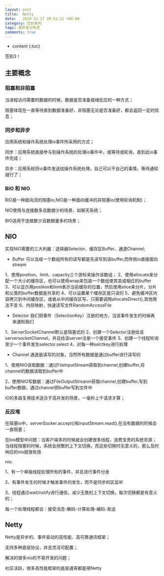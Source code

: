 ```yaml
---
layout: post
title:  Netty
date:   2019-12-17 20:52:12 +08:00
category: 签到系列
tags: 高并发分布式
comments: true
---
```


* content
{:toc}


签到3！






## 主要概念

### 阻塞和非阻塞

当进程访问需要的数据的时候，数据是否准备就绪反应的一种方式；

阻塞体现在一直等待直到数据准备好，非阻塞无论是否准备好，都会返回一定的信息；

### 同步和异步

应用系统和操作系统处理io事件所采用的方式；

同步：应用系统直接参与到操作系统的处理io事件中，或等待或轮询，直到此io事件完成；

异步：应用系统将io事件发送给操作系统处理，自己可以干自己的事情，等待通知就行了；

### BIO 和 NIO

BIO是一种面向流的阻塞io,NIO是一种面向缓冲的非阻塞io(使用轮询机制)；

NIO使用与连接数多且数据少的场景，如聊天系统；

BIO适用于连接数少且数据量多的场景；

## NIO

实现NIO需要的三大利器：选择器Selector、缓存区Buffer、通道Channel;

- Buffer 可以当成一个数组所有的读写都是先读写到该buffer,而传统io直接面向stream

1、使用position、limit、capacity三个游标来操作该数组；
2、使用allocate来分配一个大小的缓存区，也可以使用wrap来包装一个数组使其变成相应的buffer
3、可以显示用position和limit表示当前缓存的位置，然后使用slice来分片，分片和父类的buffer数据是共享的
4、可以设置某个缓存区是只读的
5、避免缓冲区内容拷贝到中间缓存区，或者从中间缓存区写，只需要调用allocateDirect(),其他用法不变
6、内存映射，快速读写文件RandomAccessFile

- Selector 我们把事件（SelectionKey）注册的地方，当该事件发生的时候再来通知我们

1、ServerSocketChannel默认是阻塞式的
2、创建一个Selector注册给该serversocketChannel，并且给该server注册一个接受事件
3、创建一个线程轮询至少一个事件发生selector.select
4、对每一种selctkey进行处理

- Channel 通道是读写的对象，当然所有数据是通过buffer进行读写的

1、使用NIO读取数据：通过FileInputStream获取到channel,创建buffer,将channel的数据读取到buffer中

2、使用NIO写数据：通过FileOutputStreanm获取channel,创建buffer,写到buffer数据，通过channel把buffer写到文件中

IO的多路复用技术适合于高并发的场景，一毫秒上千请求才算；

### 反应堆

在阻塞io中，serverSocker.accept()和inputStream.read(),在没有数据的时候会一直阻塞；

在bio模型中问题：当客户端多的时候就会创建很多线程，浪费宝贵的系统资源；当线程阻塞的时候，系统会频繁的上下文切换，而这些切换时无意义的，那么及时响应的nio就很有效

nio:

1、有一个单独线程处理所有的事件，并且进行事件分发

2、有事件发生的时候才触发事件的发生，而不是同步的区监听

3、线程通过wait/notify进行通信，减少无畏的上下文切换，每次切换都是有意义的；

每一个处理线程都会：接受消息-解码-计算处理-编码-发送

## Netty

Netty是异步的、事件驱动的高性能、高可靠通讯框架；

支持多种底层协议，并且灵活可配置；

解决的很多nio的不易开发的问题；

社区活跃，很多高性能框架的底层通宵都是用Netty
